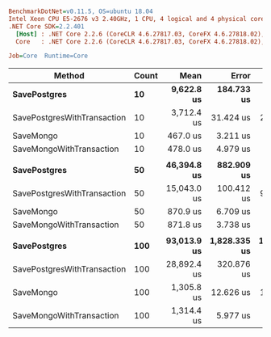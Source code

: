 ``` ini

BenchmarkDotNet=v0.11.5, OS=ubuntu 18.04
Intel Xeon CPU E5-2676 v3 2.40GHz, 1 CPU, 4 logical and 4 physical cores
.NET Core SDK=2.2.401
  [Host] : .NET Core 2.2.6 (CoreCLR 4.6.27817.03, CoreFX 4.6.27818.02), 64bit RyuJIT
  Core   : .NET Core 2.2.6 (CoreCLR 4.6.27817.03, CoreFX 4.6.27818.02), 64bit RyuJIT

Job=Core  Runtime=Core  

```
|                      Method | Count |        Mean |        Error |       StdDev | Ratio | RatioSD |
|---------------------------- |------ |------------:|-------------:|-------------:|------:|--------:|
|                **SavePostgres** |    **10** |  **9,622.8 us** |   **184.733 us** |   **205.330 us** | **20.54** |    **0.46** |
| SavePostgresWithTransaction |    10 |  3,712.4 us |    31.424 us |    27.857 us |  7.94 |    0.09 |
|                   SaveMongo |    10 |    467.0 us |     3.211 us |     3.004 us |  1.00 |    0.00 |
|    SaveMongoWithTransaction |    10 |    478.0 us |     4.979 us |     4.414 us |  1.02 |    0.01 |
|                             |       |             |              |              |       |         |
|                **SavePostgres** |    **50** | **46,394.8 us** |   **882.909 us** |   **906.682 us** | **53.36** |    **1.22** |
| SavePostgresWithTransaction |    50 | 15,043.0 us |   100.412 us |    93.925 us | 17.27 |    0.18 |
|                   SaveMongo |    50 |    870.9 us |     6.709 us |     6.275 us |  1.00 |    0.00 |
|    SaveMongoWithTransaction |    50 |    871.8 us |     3.738 us |     3.314 us |  1.00 |    0.01 |
|                             |       |             |              |              |       |         |
|                **SavePostgres** |   **100** | **93,013.9 us** | **1,828.335 us** | **1,710.226 us** | **71.23** |    **1.34** |
| SavePostgresWithTransaction |   100 | 28,892.4 us |   320.876 us |   284.448 us | 22.14 |    0.32 |
|                   SaveMongo |   100 |  1,305.8 us |    12.626 us |    11.810 us |  1.00 |    0.00 |
|    SaveMongoWithTransaction |   100 |  1,314.4 us |     5.977 us |     5.591 us |  1.01 |    0.01 |

